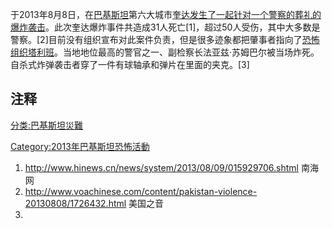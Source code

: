 于2013年8月8日，在[巴基斯坦](../Page/巴基斯坦.md "wikilink")第六大城市[奎达发生了一起针对一个警察的葬礼的爆炸袭击](https://zh.wikipedia.org/wiki/奎达 "wikilink")。此次奎达爆炸事件共造成31人死亡\[1\]，超过50人受伤，其中大多数是警察。\[2\]目前没有组织宣布对此案件负责，但是很多迹象都把肇事者指向了[恐怖组织](https://zh.wikipedia.org/wiki/恐怖组织 "wikilink")[塔利班](../Page/塔利班.md "wikilink")。当地地位最高的警官之一、副检察长法亚兹·苏姆巴尔被当场炸死。自杀式炸弹袭击者穿了一件有球轴承和弹片在里面的夹克。\[3\]

## 注释

[分类:巴基斯坦災難](https://zh.wikipedia.org/wiki/分类:巴基斯坦災難 "wikilink")

[Category:2013年巴基斯坦恐怖活動](https://zh.wikipedia.org/wiki/Category:2013年巴基斯坦恐怖活動 "wikilink")

1.  <http://www.hinews.cn/news/system/2013/08/09/015929706.shtml> 南海网
2.  <http://www.voachinese.com/content/pakistan-violence-20130808/1726432.html>
    美国之音
3.